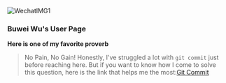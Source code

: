 ![WechatIMG1](https://user-images.githubusercontent.com/72898953/191864812-160194fe-f70b-429e-9b17-39827a965811.jpeg)
### Buwei Wu's User Page
**Here is one of my favorite proverb**
> No Pain, No Gain!
Honestly, I've struggled a lot with `git commit` just before reaching here.
But if you want to know how I come to solve this question, here is the link that helps me the most:[Git Commit](https://learn.sourcegraph.com/how-to-commit-code-to-a-git-repository-with-visual-studio-code)
